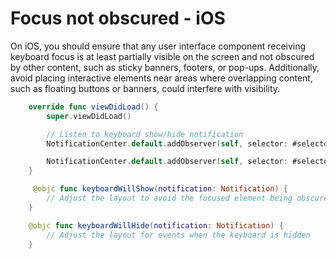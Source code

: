 # Focus not obscured - iOS

On iOS, you should ensure that any user interface component receiving keyboard focus is at least partially visible on the screen and not obscured by other content, such as sticky banners, footers, or pop-ups. Additionally, avoid placing interactive elements near areas where overlapping content, such as floating buttons or banners, could interfere with visibility.

```swift
    override func viewDidLoad() {
        super.viewDidLoad()

        // Listen to keyboard show/hide notification
        NotificationCenter.default.addObserver(self, selector: #selector(keyboardWillShow), name: UIResponder.keyboardWillShowNotification, object: nil)

        NotificationCenter.default.addObserver(self, selector: #selector(keyboardWillHide), name: UIResponder.keyboardWillHideNotification, object: nil)
    }

     @objc func keyboardWillShow(notification: Notification) {
        // Adjust the layout to avoid the focused element being obscured by the onscren keyboard
    }

    @objc func keyboardWillHide(notification: Notification) {
        // Adjust the layout for events when the keyboard is hidden
    }
```
